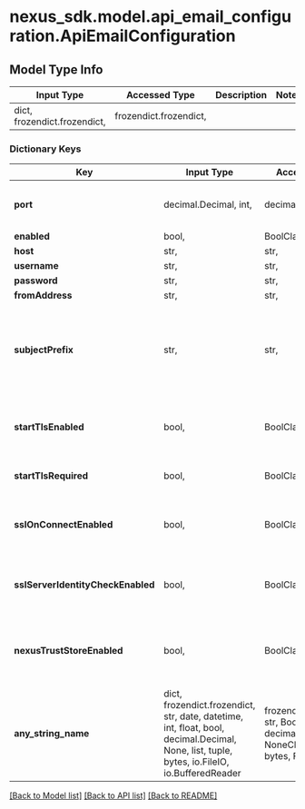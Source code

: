 # nexus_sdk.model.api_email_configuration.ApiEmailConfiguration

## Model Type Info
Input Type | Accessed Type | Description | Notes
------------ | ------------- | ------------- | -------------
dict, frozendict.frozendict,  | frozendict.frozendict,  |  | 

### Dictionary Keys
Key | Input Type | Accessed Type | Description | Notes
------------ | ------------- | ------------- | ------------- | -------------
**port** | decimal.Decimal, int,  | decimal.Decimal,  |  | value must be a 32 bit integer
**enabled** | bool,  | BoolClass,  |  | [optional] 
**host** | str,  | str,  |  | [optional] 
**username** | str,  | str,  |  | [optional] 
**password** | str,  | str,  |  | [optional] 
**fromAddress** | str,  | str,  |  | [optional] 
**subjectPrefix** | str,  | str,  | A prefix to add to all email subjects to aid in identifying automated emails | [optional] 
**startTlsEnabled** | bool,  | BoolClass,  | Enable STARTTLS Support for Insecure Connections | [optional] 
**startTlsRequired** | bool,  | BoolClass,  | Require STARTTLS Support | [optional] 
**sslOnConnectEnabled** | bool,  | BoolClass,  | Enable SSL/TLS Encryption upon Connection | [optional] 
**sslServerIdentityCheckEnabled** | bool,  | BoolClass,  | Verify the server certificate when using TLS or SSL | [optional] 
**nexusTrustStoreEnabled** | bool,  | BoolClass,  | Use the Nexus Repository Manager&#x27;s certificate truststore | [optional] 
**any_string_name** | dict, frozendict.frozendict, str, date, datetime, int, float, bool, decimal.Decimal, None, list, tuple, bytes, io.FileIO, io.BufferedReader | frozendict.frozendict, str, BoolClass, decimal.Decimal, NoneClass, tuple, bytes, FileIO | any string name can be used but the value must be the correct type | [optional]

[[Back to Model list]](../../README.md#documentation-for-models) [[Back to API list]](../../README.md#documentation-for-api-endpoints) [[Back to README]](../../README.md)

